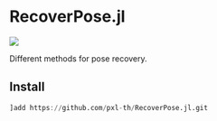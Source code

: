 # RecoverPose.jl

[![](https://img.shields.io/badge/docs-dev-blue.svg)](https://pxl-th.github.io/RecoverPose.jl/dev/)

Different methods for pose recovery.

## Install

```julia
]add https://github.com/pxl-th/RecoverPose.jl.git
```
